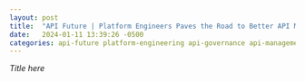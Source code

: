 ```yaml
---
layout: post
title:  "API Future | Platform Engineers Paves the Road to Better API Management and Governance"
date:   2024-01-11 13:39:26 -0500
categories: api-future platform-engineering api-governance api-management api apis
---
```

*Title here*